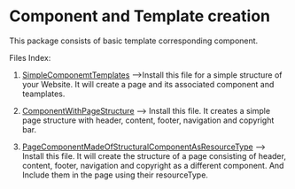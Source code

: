 # Component and Template creation

This package consists of basic template corresponding component.

Files Index:
1. [SimpleComponemtTemplates](https://github.com/Dev-ERAK/AEM-Works/blob/master/1.%20Basic%20Component%20creation/1.%20Component%20and%20Template%20creation/SimpleComponemtTemplates.zip?raw=true) -->Install this file for a simple structure of your Website. It will create a page and its associated component and teamplates.

2. [ComponentWithPageStructure](https://github.com/Dev-ERAK/AEM-Works/blob/master/1.%20Basic%20Component%20creation/1.%20Component%20and%20Template%20creation/ComponentWithPageStructure.zip?raw=true) --> Install this file. It creates a simple page structure with header, content, footer, navigation and copyright bar.

3. [PageComponentMadeOfStructuralComponentAsResourceType](https://github.com/Dev-ERAK/AEM-Works/blob/master/1.%20Basic%20Component%20creation/1.%20Component%20and%20Template%20creation/PageComponentMadeOfStructuralComponent.zip?raw=true) --> Install this file. It will create the structure of a page consisting of header, content, footer, navigation and copyright as a different component. And Include them in the page using their resourceType.